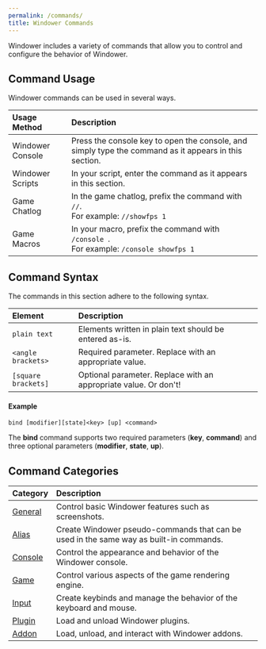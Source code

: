 ```yaml
---
permalink: /commands/
title: Windower Commands
---
```


Windower includes a variety of commands that allow you to control and configure the behavior of Windower.

## Command Usage
Windower commands can be used in several ways.

| Usage Method | Description |
|:---|:---|
| Windower Console | Press the console key to open the console, and simply type the command as it appears in this section. |
| Windower Scripts | In your script, enter the command as it appears in this section. |
| Game Chatlog | In the game chatlog, prefix the command with `//`.<br> For example: `//showfps 1` |
| Game Macros | In your macro, prefix the command with `/console `.<br> For example: `/console showfps 1` |

## Command Syntax
The commands in this section adhere to the following syntax.

| Element | Description |
|:---|:---|
| `plain text` | Elements written in plain text should be entered as-is. |
| `<angle brackets>` | Required parameter. Replace with an appropriate value. |
| `[square brackets]` | Optional parameter. Replace with an appropriate value. Or don't! |
  
#### Example
```
bind [modifier][state]<key> [up] <command>
```
The **bind** command supports two required parameters (**key**, **command**) and three optional parameters (**modifier**, **state**, **up**).

## Command Categories

| Category | Description |
|:---|:---|
| [General](general/) | Control basic Windower features such as screenshots. |
| [Alias](alias/) | Create Windower pseudo-commands that can be used in the same way as built-in commands. |
| [Console](console/) | Control the appearance and behavior of the Windower console. |
| [Game](game/) | Control various aspects of the game rendering engine. |
| [Input](input/) | Create keybinds and manage the behavior of the keyboard and mouse. |
| [Plugin](plugin/) | Load and unload Windower plugins. |
| [Addon](addon/) | Load, unload, and interact with Windower addons. |
